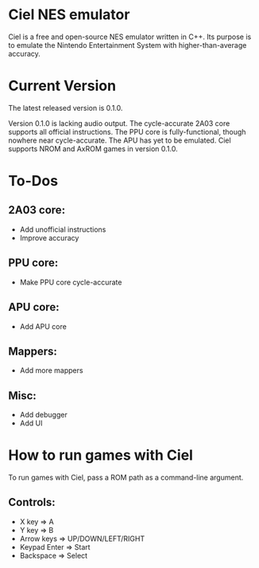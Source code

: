 # Ciel NES emulator

Ciel is a free and open-source NES emulator written in C++.
Its purpose is to emulate the Nintendo Entertainment System with higher-than-average accuracy.

# Current Version

The latest released version is 0.1.0.

Version 0.1.0 is lacking audio output.
The cycle-accurate 2A03 core supports all official instructions.
The PPU core is fully-functional, though nowhere near cycle-accurate.
The APU has yet to be emulated.
Ciel supports NROM and AxROM games in version 0.1.0.

# To-Dos

## 2A03 core:
* Add unofficial instructions
* Improve accuracy

## PPU core:
* Make PPU core cycle-accurate

## APU core:
* Add APU core

## Mappers:
* Add more mappers

## Misc:
* Add debugger
* Add UI

# How to run games with Ciel

To run games with Ciel, pass a ROM path as a command-line argument.

## Controls:
* X key => A
* Y key => B
* Arrow keys => UP/DOWN/LEFT/RIGHT
* Keypad Enter => Start
* Backspace => Select
